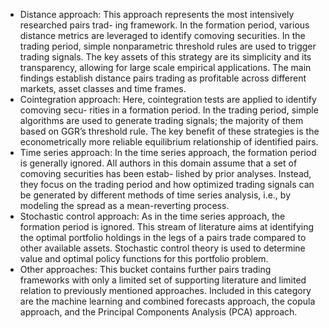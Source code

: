 - Distance approach: This approach represents the most intensively researched pairs trad- ing framework. In the formation period, various distance metrics are leveraged to identify comoving securities. In the trading period, simple nonparametric threshold rules are used to trigger trading signals. The key assets of this strategy are its simplicity and its transparency, allowing for large scale empirical applications. The main findings establish distance pairs trading as profitable across different markets, asset classes and time frames.
- Cointegration approach: Here, cointegration tests are applied to identify comoving secu- rities in a formation period. In the trading period, simple algorithms are used to generate trading signals; the majority of them based on GGR’s threshold rule. The key benefit of these strategies is the econometrically more reliable equilibrium relationship of identified pairs.
- Time series approach: In the time series approach, the formation period is generally ignored. All authors in this domain assume that a set of comoving securities has been estab- lished by prior analyses. Instead, they focus on the trading period and how optimized trading signals can be generated by different methods of time series analysis, i.e., by modeling the spread as a mean-reverting process.
- Stochastic control approach: As in the time series approach, the formation period is ignored. This stream of literature aims at identifying the optimal portfolio holdings in the legs of a pairs trade compared to other available assets. Stochastic control theory is used to determine value and optimal policy functions for this portfolio problem.
- Other approaches: This bucket contains further pairs trading frameworks with only a limited set of supporting literature and limited relation to previously mentioned approaches. Included in this category are the machine learning and combined forecasts approach, the copula approach, and the Principal Components Analysis (PCA) approach.